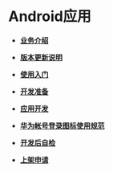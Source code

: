 # Android应用<a name="ZH-CN_TOPIC_0000001074494242"></a>

-   **[业务介绍](业务介绍.md)**  

-   **[版本更新说明](版本更新说明.md)**  

-   **[使用入门](使用入门.md)**  

-   **[开发准备](开发准备.md)**  

-   **[应用开发](应用开发.md)**  

-   **[华为帐号登录图标使用规范](华为帐号登录图标使用规范.md)**  

-   **[开发后自检](开发后自检.md)**  

-   **[上架申请](上架申请.md)**  
